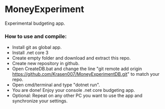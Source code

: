 # MoneyExperiment
 Experimental budgeting app.


### How to use and compile:

* Install git as global app.
* Install .net core 3
* Create empty folder and download and extract this repo.
* Create new repository in github.
* Open CreateDB.bat and change the line "git remote add origin https://github.com/Krasen007/MoneyExperimentDB.git" to match your repo.
* Open cmd/terminal and type "dotnet run".
* You are done! Enjoy your console .net core budgeting app.
* Optional: Repeat on any other PC you want to use the app and synchronize your settings.

